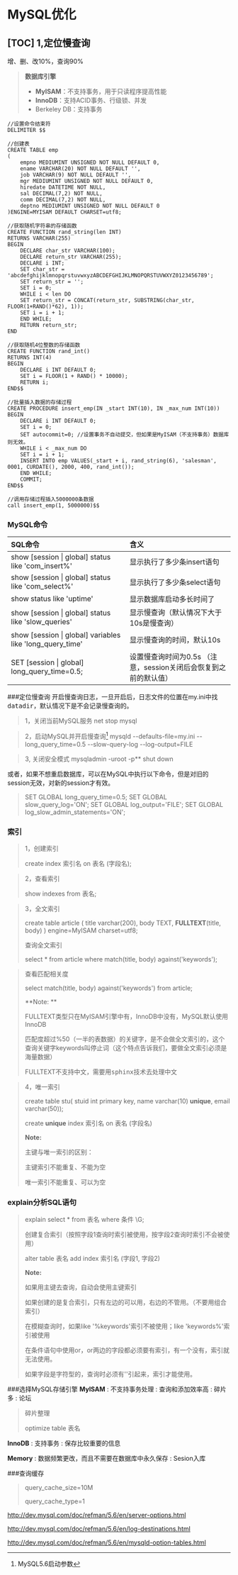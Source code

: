 MySQL优化
===============
[TOC]
1,定位慢查询
--------------------------
增、删、改10%，查询90%

>**数据库引擎**
>
> - **MyISAM**：不支持事务，用于只读程序提高性能
> - **InnoDB**：支持ACID事务、行级锁、并发
> - Berkeley DB：支持事务

<pre><code>//设置命令结束符
DELIMITER $$

//创建表
CREATE TABLE emp
(
    empno MEDIUMINT UNSIGNED NOT NULL DEFAULT 0,
    ename VARCHAR(20) NOT NULL DEFAULT '',
    job VARCHAR(9) NOT NULL DEFAULT '',
    mgr MEDIUMINT UNSIGNED NOT NULL DEFAULT 0,
    hiredate DATETIME NOT NULL,
    sal DECIMAL(7,2) NOT NULL,
    comm DECIMAL(7,2) NOT NULL,
    deptno MEDIUMINT UNSIGNED NOT NULL DEFAULT 0
)ENGINE=MYISAM DEFAULT CHARSET=utf8;

//获取随机字符串的存储函数
CREATE FUNCTION rand_string(len INT) 
RETURNS VARCHAR(255)
BEGIN
    DECLARE char_str VARCHAR(100);
    DECLARE return_str VARCHAR(255);
    DECLARE i INT;
    SET char_str = 'abcdefghijklmnopqrstuvwxyzABCDEFGHIJKLMNOPQRSTUVWXYZ0123456789';
    SET return_str = '';
    SET i = 0;
    WHILE i &lt len DO
	SET return_str = CONCAT(return_str, SUBSTRING(char_str, FLOOR(1+RAND()*62), 1));
	SET i = i + 1;
    END WHILE;
    RETURN return_str;
END

//获取随机4位整数的存储函数
CREATE FUNCTION rand_int()
RETURNS INT(4)
BEGIN
    DECLARE i INT DEFAULT 0;
    SET i = FLOOR(1 + RAND() * 10000);
    RETURN i;
END$$

//批量插入数据的存储过程
CREATE PROCEDURE insert_emp(IN _start INT(10), IN _max_num INT(10))
BEGIN
    DECLARE i INT DEFAULT 0;
    SET i = 0;
    SET autocommit=0; //设置事务不自动提交，但如果是MyISAM（不支持事务）数据库则无效。
    WHILE i &lt _max_num DO
	SET i = i + 1;
	INSERT INTO emp VALUES(_start + i, rand_string(6), 'salesman', 0001, CURDATE(), 2000, 400, rand_int());
    END WHILE;
    COMMIT;
END$$

//调用存储过程插入5000000条数据
call insert_emp(1, 5000000)$$
</code></pre>

### MySQL命令
|  SQL命令      |   含义  |
| :------------- | :-----|
| show [session \| global] status like 'com_insert%' | 显示执行了多少条insert语句 |
| show [session \| global] status like 'com_select%' | 显示执行了多少条select语句 |
| show status like 'uptime' | 显示数据库启动多长时间了 |
| show [session \| global] status like 'slow_queries' | 显示慢查询（默认情况下大于10s是慢查询） |
| show [session \| global] variables like 'long_query_time' | 显示慢查询的时间，默认10s |
| SET [session \| global] long_query_time=0.5; | 设置慢查询时间为0.5s （注意，session关闭后会恢复到之前的默认值） |

###定位慢查询
开启慢查询日志，一旦开启后，日志文件的位置在my.ini中找<kbd>datadir</kbd>，默认情况下是不会记录慢查询的。
>  1，关闭当前MySQL服务
>			net stop mysql

> 2，启动MySQL并开启慢查询[^startup]
> 			mysqld --defaults-file=my.ini  --long_query_time=0.5  --slow-query-log --log-output=FILE

> 3, 关闭安全模式
>          mysqladmin -uroot -p** shut down

或者，如果不想重启数据库，可以在MySQL中执行以下命令，但是对旧的session无效，对新的session才有效。
> SET GLOBAL long_query_time=0.5;
SET GLOBAL slow_query_log='ON';
SET GLOBAL log_output='FILE';
SET GLOBAL log_slow_admin_statements='ON';

### 索引
> 1，创建索引
> 
> create index 索引名 on 表名 (字段名);

> 2，查看索引
> 
> show indexes from 表名;

> 3，全文索引
> 
> create table article (
> title varchar(200), 
> body TEXT, 
> **FULLTEXT**(title, body) 
> ) engine=MyISAM charset=utf8;
> 
> 查询全文索引
> 
> select * from article where match(title, body) against('keywords');

> 查看匹配相关度
> 
> select match(title, body) against('keywords') from article;
> 
> **Note: ** 
> 
> FULLTEXT类型只在MyISAM引擎中有，InnoDB中没有，MySQL默认使用InnoDB
> 
> 匹配度超过%50（一半的表数据）的关键字，是不会做全文索引的，这个查询关键字keywords叫停止词（这个特点告诉我们，要做全文索引必须是海量数据）
> 
> FULLTEXT不支持中文，需要用<kbd>sphinx</kbd>技术去处理中文

> 4，唯一索引
> 
> create table stu(
> stuid int primary key,
> name varchar(10) **unique**,
> email varchar(50));
> 
> create **unique** index 索引名 on 表名 (字段名)
> 
> **Note:**
> 
> 主键与唯一索引的区别：
> 
> 主键索引不能重复、不能为空
> 
> 唯一索引不能重复、可以为空

### explain分析SQL语句
> explain select * from 表名 where 条件 \G; 
> 
> 创建复合索引（按照字段1查询时索引被使用，按字段2查询时索引不会被使用）
> 
> alter table 表名 add index 索引名 (字段1, 字段2)
> 
> **Note:**
> 
> 如果用主键去查询，自动会使用主键索引
> 
> 如果创建的是复合索引，只有左边的可以用，右边的不管用。（不要用组合索引）
> 
> 在模糊查询时，如果like '%keywords'索引不被使用；like 'keywords%'索引被使用
> 
> 在条件语句中使用or，or两边的字段都必须要有索引，有一个没有，索引就无法使用。
> 
> 如果字段是字符型的，查询时必须有''引起来，索引才能使用。

###选择MySQL存储引擎
**MyISAM**
: 不支持事务处理
: 查询和添加效率高
: 碎片多
: 论坛

> 碎片整理
> 
> optimize table 表名
 
**InnoDB**
: 支持事务
: 保存比较重要的信息
  
**Memory**
: 数据频繁更改，而且不需要在数据库中永久保存
: Sesion入库

###查询缓存
> query_cache_size=10M
>
> query_cache_type=1

[^startup]: MySQL5.6启动参数

http://dev.mysql.com/doc/refman/5.6/en/server-options.html

http://dev.mysql.com/doc/refman/5.6/en/log-destinations.html

http://dev.mysql.com/doc/refman/5.6/en/mysqld-option-tables.html
